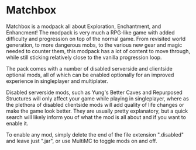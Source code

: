 # Matchbox
 
Matchbox is a modpack all about Exploration, Enchantment, and Enhancment! The modpack is very much a RPG-like game with added difficulty and progression on top of the normal game. From revisited world generation, to more dangerous mobs, to the various new gear and magic needed to counter them, this modpack has a lot of content to move through, while still sticking relatively close to the vanilla progression loop. 

The pack comes with a number of disabled serverside and clientside optional mods, all of which can be enabled optionally for an improved experience in singleplayer and multiplater. 

Disabled serverside mods, such as Yung's Better Caves and Repurposed Structures will only affect your game while playing in singleplayer, where as the plethora of disabled clientside mods will add quality of life changes or make the game look better. They are usually pretty explanatory, but a quick search will likely inform you of what the mod is all about and if you want to enable it.

To enable any mod, simply delete the end of the file extension ".disabled" and leave just ".jar", or use MultiMC to toggle mods on and off.
